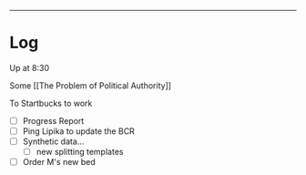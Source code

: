 
---

# Log

Up at 8:30

Some [[The Problem of Political Authority]]

To Startbucks to work


- [ ] Progress Report
- [ ] Ping Lipika to update the BCR
- [ ] Synthetic data... 
	- [ ] new splitting templates
- [ ] Order M's new bed